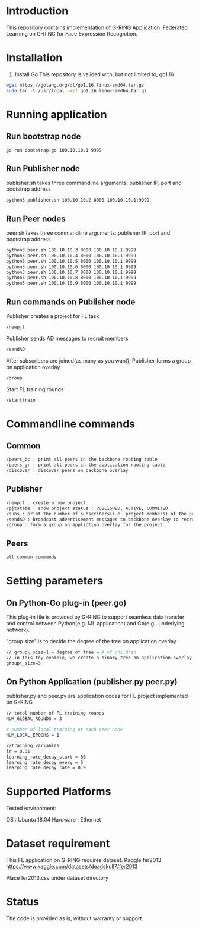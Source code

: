 # Introduction

This repository contains implementation of G-RING Application: Federated Learning on G-RING for Face Expression Recognition.

# Installation

1. Install Go
This repository is valided with, but not limited to, go1.16
```bash
wget https://golang.org/dl/go1.16.linux-amd64.tar.gz
sudo tar -C /usr/local -xzf go1.16.linux-amd64.tar.gz
```


# Running application

## Run bootstrap node

```bash
go run bootstrap.go 100.10.10.1 9999
```

## Run Publisher node

publisher.sh takes three commandline arguments: publisher IP, port and bootstrap address
```bash
python3 publisher.sh 100.10.10.2 8000 100.10.10.1:9999
```
## Run Peer nodes

peer.sh takes three commandline arguments: publisher IP, port and bootstrap address
```bash
python3 peer.sh 100.10.10.3 8000 100.10.10.1:9999
python3 peer.sh 100.10.10.4 8000 100.10.10.1:9999
python3 peer.sh 100.10.10.5 8000 100.10.10.1:9999
python3 peer.sh 100.10.10.6 8000 100.10.10.1:9999
python3 peer.sh 100.10.10.7 8000 100.10.10.1:9999
python3 peer.sh 100.10.10.8 8000 100.10.10.1:9999
python3 peer.sh 100.10.10.9 8000 100.10.10.1:9999
```

## Run commands on Publisher node

Publisher creates a project for FL task
```bash
/newpjt
```

Publisher sends AD messages to recruit members
```bash
/sendAD
```

After subscribers are joined(as many as you want),
Publisher forms a group on application overlay
```bash
/group
```

Start FL training rounds
```bash
/starttrain
```


# Commandline commands

## Common
```bash
/peers_bc : print all peers in the backbone routing table
/peers_gr : print all peers in the application routing table
/discover : discover peers on backbone overlay
```
## Publisher
```bash
/newpjt : create a new project
/pjtstate : show project status : PUBLISHED, ACTIVE, COMMITED.
/subs : print the number of subscribers(i.e. project members) of the project
/sendAD : broadcast advertisement messages to backbone overlay to recruit project members
/group : form a group on appliction overlay for the project
```

## Peers
```bash
all common commands
```

# Setting parameters

## On Python-Go plug-in (peer.go)
This plug-in file is provided by G-RING to support seamless data transfer and control between Python(e.g. ML application) and Go(e.g., underlying network).

"group size" is to decide the degree of the tree on application overlay
```bash
// group\_size-1 = degree of tree = # of children
// in this toy example, we create a binary tree on application overlay
group\_size=3
```

## On Python Application (publisher.py peer.py)
publisher.py and peer.py are application codes for FL project implemented on G-RING

```bash
// total number of FL training rounds
NUM_GLOBAL_ROUNDS = 3

# number of local training at each peer node
NUM_LOCAL_EPOCHS = 1 
```

```bash
//training variables
lr = 0.01
learning_rate_decay_start = 80
learning_rate_decay_every = 5
learning_rate_decay_rate = 0.9
```

# Supported Platforms

Tested environment:

OS : Ubuntu 18.04
Hardware : Ethernet

# Dataset requirement
This FL application on G-RING requires dataset.
Kaggle fer2013
https://www.kaggle.com/datasets/deadskull7/fer2013

Place fer2013.csv under dataset directory


# Status
The code is provided as is, without warranty or support.

